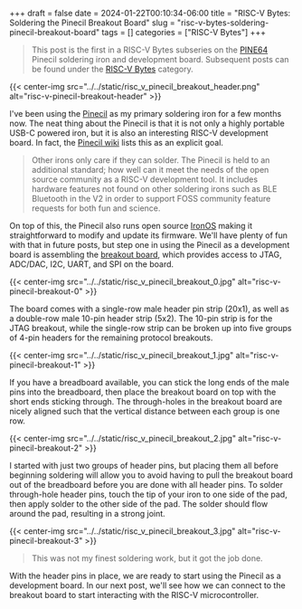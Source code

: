 +++ 
draft = false
date = 2024-01-22T00:10:34-06:00
title = "RISC-V Bytes: Soldering the Pinecil Breakout Board"
slug = "risc-v-bytes-soldering-pinecil-breakout-board"
tags = []
categories = ["RISC-V Bytes"]
+++

> This post is the first in a RISC-V Bytes subseries on the
> [PINE64](https://pine64.org/) Pinecil soldering iron and development board.
> Subsequent posts can be found under the [RISC-V
> Bytes](https://danielmangum.com/categories/risc-v-bytes/) category.

{{< center-img src="../../static/risc_v_pinecil_breakout_header.png"
alt="risc-v-pinecil-breakout-header" >}}

I've been using the
[Pinecil](https://pine64.com/product/pinecil-smart-mini-portable-soldering-iron/)
as my primary soldering iron for a few months now. The neat thing about the
Pinecil is that it is not only a highly portable USB-C powered iron, but it is
also an interesting RISC-V development board. In fact, the [Pinecil
wiki](https://wiki.pine64.org/wiki/Pinecil) lists this as an explicit goal.

> Other irons only care if they can solder. The Pinecil is held to an additional
> standard; how well can it meet the needs of the open source community as a
> RISC-V development tool. It includes hardware features not found on other
> soldering irons such as BLE Bluetooth in the V2 in order to support FOSS
> community feature requests for both fun and science.

On top of this, the Pinecil also runs open source
[IronOS](https://github.com/Ralim/IronOS) making it straightforward to modify
and update its firmware. We'll have plenty of fun with that in future posts, but
step one in using the Pinecil as a development board is assembling the [breakout
board](https://pine64.com/product/pinecil-break-out-board/), which provides
access to JTAG, ADC/DAC, I2C, UART, and SPI on the board.

{{< center-img src="../../static/risc_v_pinecil_breakout_0.jpg"
alt="risc-v-pinecil-breakout-0" >}}

The board comes with a single-row male header pin strip (20x1), as well as a
double-row male 10-pin header strip (5x2). The 10-pin strip is for the JTAG
breakout, while the single-row strip can be broken up into five groups of 4-pin
headers for the remaining protocol breakouts.

{{< center-img src="../../static/risc_v_pinecil_breakout_1.jpg"
alt="risc-v-pinecil-breakout-1" >}}

If you have a breadboard available, you can stick the long ends of the male pins
into the breadboard, then place the breakout board on top with the short ends
sticking through. The through-holes in the breakout board are nicely aligned
such that the vertical distance between each group is one row.

{{< center-img src="../../static/risc_v_pinecil_breakout_2.jpg"
alt="risc-v-pinecil-breakout-2" >}}

I started with just two groups of header pins, but placing them all before
beginning soldering will allow you to avoid having to pull the breakout board
out of the breadboard before you are done with all header pins. To solder
through-hole header pins, touch the tip of your iron to one side of the pad,
then apply solder to the other side of the pad. The solder should flow around
the pad, resulting in a strong joint.

{{< center-img src="../../static/risc_v_pinecil_breakout_3.jpg"
alt="risc-v-pinecil-breakout-3" >}}

> This was not my finest soldering work, but it got the job done.

With the header pins in place, we are ready to start using the Pinecil as a
development board. In our next post, we'll see how we can connect to the
breakout board to start interacting with the RISC-V microcontroller.
